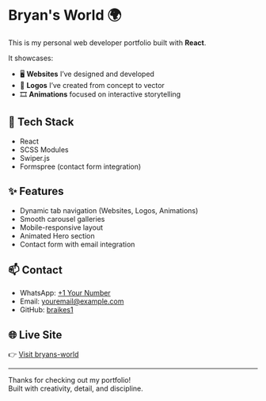 # Bryan's World 🌍

This is my personal web developer portfolio built with **React**.

It showcases:
- 🖥️ **Websites** I’ve designed and developed
- 🧠 **Logos** I’ve created from concept to vector
- 🎞️ **Animations** focused on interactive storytelling

## 🔧 Tech Stack
- React
- SCSS Modules
- Swiper.js
- Formspree (contact form integration)

## ✨ Features
- Dynamic tab navigation (Websites, Logos, Animations)
- Smooth carousel galleries
- Mobile-responsive layout
- Animated Hero section
- Contact form with email integration

## 📫 Contact
- WhatsApp: [+1 Your Number](https://wa.me/9549804386)
- Email: [youremail@example.com](mailto:braikes.pro@gmail.com)
- GitHub: [braikes1](https://github.com/braikes1)

## 🌐 Live Site
👉 [Visit bryans-world](https://bryans-world.vercel.app)

---

Thanks for checking out my portfolio!  
Built with creativity, detail, and discipline.
